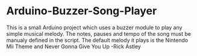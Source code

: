 # Arduino-Buzzer-Song-Player
This is a small Arduino project which uses a buzzer module to play any simple musical melody.
The notes, pauses and tempo of the song must be manualy defined in the script. The default melody it plays is the Nintendo Mii Theme and Never Gonna Give You Up -Rick Astley

